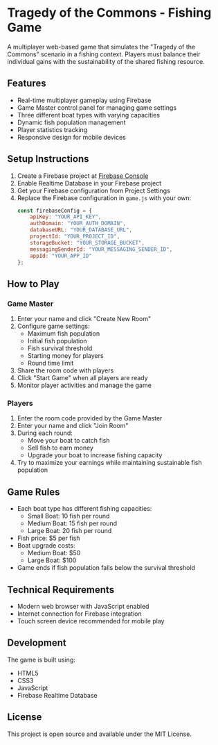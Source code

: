 # Tragedy of the Commons - Fishing Game

A multiplayer web-based game that simulates the "Tragedy of the Commons" scenario in a fishing context. Players must balance their individual gains with the sustainability of the shared fishing resource.

## Features

- Real-time multiplayer gameplay using Firebase
- Game Master control panel for managing game settings
- Three different boat types with varying capacities
- Dynamic fish population management
- Player statistics tracking
- Responsive design for mobile devices

## Setup Instructions

1. Create a Firebase project at [Firebase Console](https://console.firebase.google.com/)
2. Enable Realtime Database in your Firebase project
3. Get your Firebase configuration from Project Settings
4. Replace the Firebase configuration in `game.js` with your own:
   ```javascript
   const firebaseConfig = {
       apiKey: "YOUR_API_KEY",
       authDomain: "YOUR_AUTH_DOMAIN",
       databaseURL: "YOUR_DATABASE_URL",
       projectId: "YOUR_PROJECT_ID",
       storageBucket: "YOUR_STORAGE_BUCKET",
       messagingSenderId: "YOUR_MESSAGING_SENDER_ID",
       appId: "YOUR_APP_ID"
   };
   ```

## How to Play

### Game Master
1. Enter your name and click "Create New Room"
2. Configure game settings:
   - Maximum fish population
   - Initial fish population
   - Fish survival threshold
   - Starting money for players
   - Round time limit
3. Share the room code with players
4. Click "Start Game" when all players are ready
5. Monitor player activities and manage the game

### Players
1. Enter the room code provided by the Game Master
2. Enter your name and click "Join Room"
3. During each round:
   - Move your boat to catch fish
   - Sell fish to earn money
   - Upgrade your boat to increase fishing capacity
4. Try to maximize your earnings while maintaining sustainable fish population

## Game Rules

- Each boat type has different fishing capacities:
  - Small Boat: 10 fish per round
  - Medium Boat: 15 fish per round
  - Large Boat: 20 fish per round
- Fish price: $5 per fish
- Boat upgrade costs:
  - Medium Boat: $50
  - Large Boat: $100
- Game ends if fish population falls below the survival threshold

## Technical Requirements

- Modern web browser with JavaScript enabled
- Internet connection for Firebase integration
- Touch screen device recommended for mobile play

## Development

The game is built using:
- HTML5
- CSS3
- JavaScript
- Firebase Realtime Database

## License

This project is open source and available under the MIT License. 